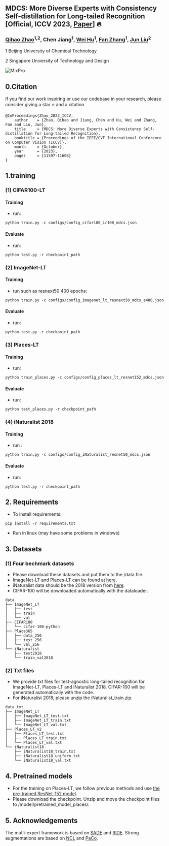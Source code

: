 
## MDCS: More Diverse Experts with Consistency Self-distillation for Long-tailed Recognition [Official, ICCV 2023, [Paper](https://arxiv.org/abs/2308.09922)] 🔥

### [Qihao Zhao](https://scholar.google.com/citations?hl=zh-CN&user=sECb19EAAAAJ)<sup>1,2</sup>, Chen Jiang<sup>1</sup>, [Wei Hu](https://scholar.google.com/citations?user=ACJickwAAAAJ&hl=zh-CN)<sup>1</sup>, [Fan Zhang](https://scholar.google.com/citations?user=CujOi1kAAAAJ&hl=zh-CN)<sup>1</sup>, [Jun Liu](https://scholar.google.com/citations?hl=zh-CN&user=Q5Ild8UAAAAJ)<sup>2</sup>

1 Beijing University of Chemical Technology

2 Singapore University of Technology and Design

![MixPro](./fig2.png)
## 0.Citation


If you find our work inspiring or use our codebase in your research, please consider giving a star ⭐ and a citation.
```
@InProceedings{Zhao_2023_ICCV,
    author    = {Zhao, Qihao and Jiang, Chen and Hu, Wei and Zhang, Fan and Liu, Jun},
    title     = {MDCS: More Diverse Experts with Consistency Self-distillation for Long-tailed Recognition},
    booktitle = {Proceedings of the IEEE/CVF International Conference on Computer Vision (ICCV)},
    month     = {October},
    year      = {2023},
    pages     = {11597-11608}
}
```
## 1.training

### (1) CIFAR100-LT 
#### Training
* run:
```
python train.py -c configs/config_cifar100_ir100_mdcs.json
```


#### Evaluate
*  run:
``` 
python test.py -r checkpoint_path
``` 



### (2) ImageNet-LT
#### Training
* run such as resnext50 400 epochs:
```
python train.py -c configs/config_imagenet_lt_resnext50_mdcs_e400.json
```

#### Evaluate
* run:
``` 
python test.py -r checkpoint_path
``` 



 

### (3) Places-LT
#### Training
* run:
```
python train_places.py -c configs/config_places_lt_resnet152_mdcs.json
```

#### Evaluate
* run:
``` 
python test_places.py -r checkpoint_path
``` 



### (4) iNaturalist 2018
#### Training
* run :
```
python train.py -c configs/config_iNaturalist_resnet50_mdcs.json
```

#### Evaluate
* run:
``` 
python test.py -r checkpoint_path
``` 
 


## 2. Requirements
* To install requirements: 
```
pip install -r requirements.txt
```
* Run in linux (may have some problems in windows)


## 3. Datasets
### (1) Four bechmark datasets 
* Please download these datasets and put them to the /data file.
* ImageNet-LT and Places-LT can be found at [here](https://drive.google.com/drive/u/1/folders/1j7Nkfe6ZhzKFXePHdsseeeGI877Xu1yf).
* iNaturalist data should be the 2018 version from [here](https://github.com/visipedia/inat_comp).
* CIFAR-100 will be downloaded automatically with the dataloader.

```
data
├── ImageNet_LT
│   ├── test
│   ├── train
│   └── val
├── CIFAR100
│   └── cifar-100-python
├── Place365
│   ├── data_256
│   ├── test_256
│   └── val_256
└── iNaturalist 
    ├── test2018
    └── train_val2018
```

### (2) Txt files
* We provide txt files for test-agnostic long-tailed recognition for ImageNet-LT, Places-LT and iNaturalist 2018. CIFAR-100 will be generated automatically with the code.
* For iNaturalist 2018, please unzip the iNaturalist_train.zip.
```
data_txt
├── ImageNet_LT
│   ├── ImageNet_LT_test.txt
│   ├── ImageNet_LT_train.txt
│   └── ImageNet_LT_val.txt
├── Places_LT_v2
│   ├── Places_LT_test.txt
│   ├── Places_LT_train.txt
│   └── Places_LT_val.txt
└── iNaturalist18
    ├── iNaturalist18_train.txt
    ├── iNaturalist18_uniform.txt
    └── iNaturalist18_val.txt 
```


## 4. Pretrained models
* For the training on Places-LT, we follow previous methods and use [the pre-trained ResNet-152 model](https://github.com/zhmiao/OpenLongTailRecognition-OLTR).
* Please download the checkpoint. Unzip and move the checkpoint files to /model/pretrained_model_places/.



## 5. Acknowledgements
The mutli-expert framework is based on [SADE](https://github.com/vanint/sade-agnosticlt) and [RIDE](). 
Strong augmentations are based on [NCL](https://github.com/Bazinga699/NCL) and [PaCo](https://github.com/dvlab-research/Parametric-Contrastive-Learning).

